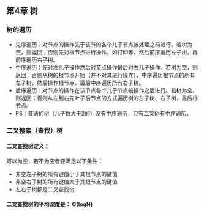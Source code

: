 ## 第4章 树



### 树的遍历

- 先序遍历：对节点的操作先于该节的各个儿子节点被处理之前进行。若树为空，则返回；否则先对根节点进行操作，如打印等，然后前序遍历左子树，再前序遍历右子树。
- 中序遍历：先对左儿子操作然后对节点操作最后对右儿子操作。若树为空，则返回；否则从树的根节点开始（并不对其进行操作），中序遍历根节点的所有左子树，然后操作根节点，最后中序遍历所有右子树。
- 后序遍历：对节点的操作在该节点各个儿子节点被操作之后进行。若树为空，则返回；否则从左到右先叶子后节点的方式遍历树的左子树、右子树，最后根节点。
- PS：普通的树（儿子数大于2的）没有中序遍历，只有二叉树有中序遍历。

### 二叉搜索（查找）树

#### 二叉查找树定义：

可以为空，若不为空者要满足以下条件：

- 非空左子树的所有键值小于其根节点的键值
- 非空右子树的所有键值大于其根节点的键值
- 左右子树都是二叉查找树

#### 二叉查找树的平均深度是： O(logN)

